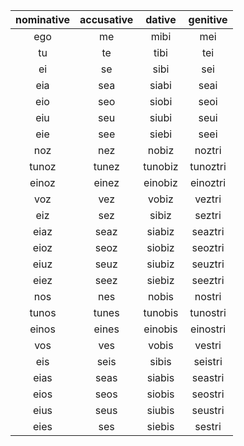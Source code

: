 | nominative | accusative | dative  | genitive |
|:----------:|:----------:|:-------:|:--------:|
|    ego     |     me     |  mibi   |   mei    |
|     tu     |     te     |  tibi   |   tei    |
|     ei     |     se     |  sibi   |   sei    |
|    eia     |    sea     |  siabi  |   seai   |
|    eio     |    seo     |  siobi  |   seoi   |
|    eiu     |    seu     |  siubi  |   seui   |
|    eie     |    see     |  siebi  |   seei   |
|    noz     |    nez     |  nobiz  |  noztri  |
|   tunoz    |   tunez    | tunobiz | tunoztri |
|   einoz    |   einez    | einobiz | einoztri |
|    voz     |    vez     |  vobiz  |  veztri  |
|    eiz     |    sez     |  sibiz  |  seztri  |
|    eiaz    |    seaz    | siabiz  | seaztri  |
|    eioz    |    seoz    | siobiz  | seoztri  |
|    eiuz    |    seuz    | siubiz  | seuztri  |
|    eiez    |    seez    | siebiz  | seeztri  |
|    nos     |    nes     |  nobis  |  nostri  |
|   tunos    |   tunes    | tunobis | tunostri |
|   einos    |   eines    | einobis | einostri |
|    vos     |    ves     |  vobis  |  vestri  |
|    eis     |    seis    |  sibis  | seistri  | 
|    eias    |    seas    | siabis  | seastri  |
|    eios    |    seos    | siobis  | seostri  |
|    eius    |    seus    | siubis  | seustri  |
|    eies    |    ses     | siebis  |  sestri  |